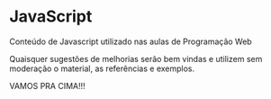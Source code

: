 # JavaScript
 Conteúdo de Javascript utilizado nas aulas de Programação Web

 Quaisquer sugestões de melhorias serão bem vindas e utilizem sem moderação o material, as referências e exemplos.

 VAMOS PRA CIMA!!!